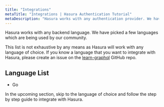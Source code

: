 ```yaml
---
title: "Integrations"
metaTitle: "Integrations | Hasura Authentication Tutorial"
metaDescription: "Hasura works with any authentication provider. We have picked a few providers which are known to work well with Hasura"
---
```


Hasura works with any backend language. We have picked a few languages which are being used by our community.

This list is not exhaustive by any means as Hasura will work with any language of choice. If you know a language that you want to integrate with Hasura, please create an issue on the [learn-graphql](https://github.com/hasura/learn-graphql) GitHub repo.

## Language List

- Go

In the upcoming section, skip to the language of choice and follow the step by step guide to integrate with Hasura.
